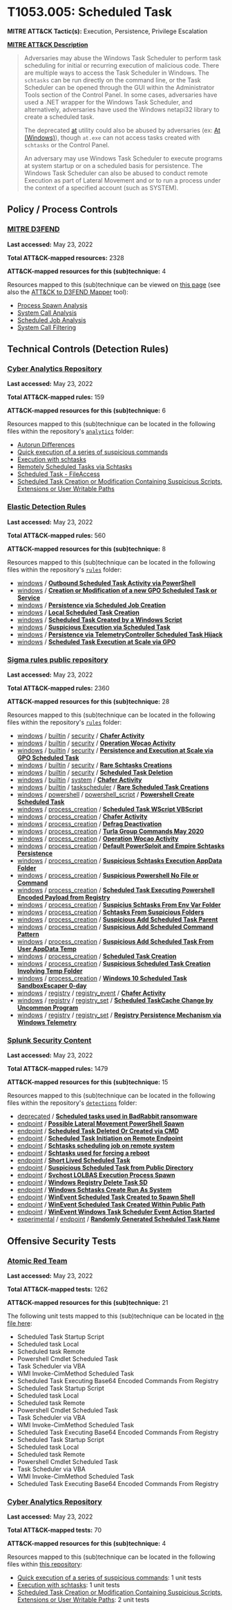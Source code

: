 # T1053.005: Scheduled Task
**MITRE ATT&CK Tactic(s):** Execution, Persistence, Privilege Escalation

**[MITRE ATT&CK Description](https://attack.mitre.org/techniques/T1053/005)**
<blockquote>Adversaries may abuse the Windows Task Scheduler to perform task scheduling for initial or recurring execution of malicious code. There are multiple ways to access the Task Scheduler in Windows. The <code>schtasks</code> can be run directly on the command line, or the Task Scheduler can be opened through the GUI within the Administrator Tools section of the Control Panel. In some cases, adversaries have used a .NET wrapper for the Windows Task Scheduler, and alternatively, adversaries have used the Windows netapi32 library to create a scheduled task.

The deprecated [at](https://attack.mitre.org/software/S0110) utility could also be abused by adversaries (ex: [At (Windows)](https://attack.mitre.org/techniques/T1053/002)), though <code>at.exe</code> can not access tasks created with <code>schtasks</code> or the Control Panel.

An adversary may use Windows Task Scheduler to execute programs at system startup or on a scheduled basis for persistence. The Windows Task Scheduler can also be abused to conduct remote Execution as part of Lateral Movement and or to run a process under the context of a specified account (such as SYSTEM).</blockquote>

## Policy / Process Controls
### [MITRE D3FEND](https://d3fend.mitre.org/)
**Last accessed:** May 23, 2022

**Total ATT&CK-mapped resources:** 2328

**ATT&CK-mapped resources for this (sub)technique:** 4

Resources mapped to this (sub)technique can be viewed on [this page](https://d3fend.mitre.org/) (see also the [ATT&CK to D3FEND Mapper](https://d3fend.mitre.org/tools/attack-mapper) tool):

* [Process Spawn Analysis](https://d3fend.mitre.org/technique/d3f:ProcessSpawnAnalysis)
* [System Call Analysis](https://d3fend.mitre.org/technique/d3f:SystemCallAnalysis)
* [Scheduled Job Analysis](https://d3fend.mitre.org/technique/d3f:ScheduledJobAnalysis)
* [System Call Filtering](https://d3fend.mitre.org/technique/d3f:SystemCallFiltering)

## Technical Controls (Detection Rules)
### [Cyber Analytics Repository](https://car.mitre.org)
**Last accessed:** May 23, 2022

**Total ATT&CK-mapped rules:** 159

**ATT&CK-mapped resources for this (sub)technique:** 6

Resources mapped to this (sub)technique can be located in the following files within the repository's <code>[analytics](https://github.com/mitre-attack/car/blob/master/analytics)</code> folder:

* [Autorun Differences](https://github.com/mitre-attack/car/tree/master/analytics/CAR-2013-01-002.yaml)
* [Quick execution of a series of suspicious commands](https://github.com/mitre-attack/car/tree/master/analytics/CAR-2013-04-002.yaml)
* [Execution with schtasks](https://github.com/mitre-attack/car/tree/master/analytics/CAR-2013-08-001.yaml)
* [Remotely Scheduled Tasks via Schtasks](https://github.com/mitre-attack/car/tree/master/analytics/CAR-2015-04-002.yaml)
* [Scheduled Task - FileAccess](https://github.com/mitre-attack/car/tree/master/analytics/CAR-2020-09-001.yaml)
* [Scheduled Task Creation or Modification Containing Suspicious Scripts, Extensions or User Writable Paths](https://github.com/mitre-attack/car/tree/master/analytics/CAR-2021-12-001.yaml)

### [Elastic Detection Rules](https://github.com/elastic/detection-rules)
**Last accessed:** May 23, 2022

**Total ATT&CK-mapped rules:** 560

**ATT&CK-mapped resources for this (sub)technique:** 8

Resources mapped to this (sub)technique can be located in the following files within the repository's <code>[rules](https://github.com/elastic/detection-rules/tree/main/rules)</code> folder:

* [windows](https://github.com/elastic/detection-rules/tree/main/rules/windows/) / **[Outbound Scheduled Task Activity via PowerShell](https://github.com/elastic/detection-rules/blob/main/rules/windows/execution_scheduled_task_powershell_source.toml)**
* [windows](https://github.com/elastic/detection-rules/tree/main/rules/windows/) / **[Creation or Modification of a new GPO Scheduled Task or Service](https://github.com/elastic/detection-rules/blob/main/rules/windows/persistence_gpo_schtask_service_creation.toml)**
* [windows](https://github.com/elastic/detection-rules/tree/main/rules/windows/) / **[Persistence via Scheduled Job Creation](https://github.com/elastic/detection-rules/blob/main/rules/windows/persistence_local_scheduled_job_creation.toml)**
* [windows](https://github.com/elastic/detection-rules/tree/main/rules/windows/) / **[Local Scheduled Task Creation](https://github.com/elastic/detection-rules/blob/main/rules/windows/persistence_local_scheduled_task_creation.toml)**
* [windows](https://github.com/elastic/detection-rules/tree/main/rules/windows/) / **[Scheduled Task Created by a Windows Script](https://github.com/elastic/detection-rules/blob/main/rules/windows/persistence_local_scheduled_task_scripting.toml)**
* [windows](https://github.com/elastic/detection-rules/tree/main/rules/windows/) / **[Suspicious Execution via Scheduled Task](https://github.com/elastic/detection-rules/blob/main/rules/windows/persistence_suspicious_scheduled_task_runtime.toml)**
* [windows](https://github.com/elastic/detection-rules/tree/main/rules/windows/) / **[Persistence via TelemetryController Scheduled Task Hijack](https://github.com/elastic/detection-rules/blob/main/rules/windows/persistence_via_telemetrycontroller_scheduledtask_hijack.toml)**
* [windows](https://github.com/elastic/detection-rules/tree/main/rules/windows/) / **[Scheduled Task Execution at Scale via GPO](https://github.com/elastic/detection-rules/blob/main/rules/windows/privilege_escalation_group_policy_scheduled_task.toml)**

### [Sigma rules public repository](https://github.com/SigmaHQ/sigma)
**Last accessed:** May 23, 2022

**Total ATT&CK-mapped rules:** 2360

**ATT&CK-mapped resources for this (sub)technique:** 28

Resources mapped to this (sub)technique can be located in the following files within the repository's <code>[rules](https://github.com/SigmaHQ/sigma/tree/master/rules)</code> folder:

* [windows](https://github.com/SigmaHQ/sigma/tree/master/rules/windows/) / [builtin](https://github.com/SigmaHQ/sigma/tree/master/rules/windows/builtin/) / [security](https://github.com/SigmaHQ/sigma/tree/master/rules/windows/builtin/security/) / **[Chafer Activity](https://github.com/SigmaHQ/sigma/blob/master/rules/windows/builtin/security/win_apt_chafer_mar18_security.yml)**
* [windows](https://github.com/SigmaHQ/sigma/tree/master/rules/windows/) / [builtin](https://github.com/SigmaHQ/sigma/tree/master/rules/windows/builtin/) / [security](https://github.com/SigmaHQ/sigma/tree/master/rules/windows/builtin/security/) / **[Operation Wocao Activity](https://github.com/SigmaHQ/sigma/blob/master/rules/windows/builtin/security/win_apt_wocao.yml)**
* [windows](https://github.com/SigmaHQ/sigma/tree/master/rules/windows/) / [builtin](https://github.com/SigmaHQ/sigma/tree/master/rules/windows/builtin/) / [security](https://github.com/SigmaHQ/sigma/tree/master/rules/windows/builtin/security/) / **[Persistence and Execution at Scale via GPO Scheduled Task](https://github.com/SigmaHQ/sigma/blob/master/rules/windows/builtin/security/win_gpo_scheduledtasks.yml)**
* [windows](https://github.com/SigmaHQ/sigma/tree/master/rules/windows/) / [builtin](https://github.com/SigmaHQ/sigma/tree/master/rules/windows/builtin/) / [security](https://github.com/SigmaHQ/sigma/tree/master/rules/windows/builtin/security/) / **[Rare Schtasks Creations](https://github.com/SigmaHQ/sigma/blob/master/rules/windows/builtin/security/win_rare_schtasks_creations.yml)**
* [windows](https://github.com/SigmaHQ/sigma/tree/master/rules/windows/) / [builtin](https://github.com/SigmaHQ/sigma/tree/master/rules/windows/builtin/) / [security](https://github.com/SigmaHQ/sigma/tree/master/rules/windows/builtin/security/) / **[Scheduled Task Deletion](https://github.com/SigmaHQ/sigma/blob/master/rules/windows/builtin/security/win_scheduled_task_deletion.yml)**
* [windows](https://github.com/SigmaHQ/sigma/tree/master/rules/windows/) / [builtin](https://github.com/SigmaHQ/sigma/tree/master/rules/windows/builtin/) / [system](https://github.com/SigmaHQ/sigma/tree/master/rules/windows/builtin/system/) / **[Chafer Activity](https://github.com/SigmaHQ/sigma/blob/master/rules/windows/builtin/system/win_apt_chafer_mar18_system.yml)**
* [windows](https://github.com/SigmaHQ/sigma/tree/master/rules/windows/) / [builtin](https://github.com/SigmaHQ/sigma/tree/master/rules/windows/builtin/) / [taskscheduler](https://github.com/SigmaHQ/sigma/tree/master/rules/windows/builtin/taskscheduler/) / **[Rare Scheduled Task Creations](https://github.com/SigmaHQ/sigma/blob/master/rules/windows/builtin/taskscheduler/win_rare_schtask_creation.yml)**
* [windows](https://github.com/SigmaHQ/sigma/tree/master/rules/windows/) / [powershell](https://github.com/SigmaHQ/sigma/tree/master/rules/windows/powershell/) / [powershell_script](https://github.com/SigmaHQ/sigma/tree/master/rules/windows/powershell/powershell_script/) / **[Powershell Create Scheduled Task](https://github.com/SigmaHQ/sigma/blob/master/rules/windows/powershell/powershell_script/posh_ps_cmdlet_scheduled_task.yml)**
* [windows](https://github.com/SigmaHQ/sigma/tree/master/rules/windows/) / [process_creation](https://github.com/SigmaHQ/sigma/tree/master/rules/windows/process_creation/) / **[Scheduled Task WScript VBScript](https://github.com/SigmaHQ/sigma/blob/master/rules/windows/process_creation/proc_creation_win_apt_actinium_persistence.yml)**
* [windows](https://github.com/SigmaHQ/sigma/tree/master/rules/windows/) / [process_creation](https://github.com/SigmaHQ/sigma/tree/master/rules/windows/process_creation/) / **[Chafer Activity](https://github.com/SigmaHQ/sigma/blob/master/rules/windows/process_creation/proc_creation_win_apt_chafer_mar18.yml)**
* [windows](https://github.com/SigmaHQ/sigma/tree/master/rules/windows/) / [process_creation](https://github.com/SigmaHQ/sigma/tree/master/rules/windows/process_creation/) / **[Defrag Deactivation](https://github.com/SigmaHQ/sigma/blob/master/rules/windows/process_creation/proc_creation_win_apt_slingshot.yml)**
* [windows](https://github.com/SigmaHQ/sigma/tree/master/rules/windows/) / [process_creation](https://github.com/SigmaHQ/sigma/tree/master/rules/windows/process_creation/) / **[Turla Group Commands May 2020](https://github.com/SigmaHQ/sigma/blob/master/rules/windows/process_creation/proc_creation_win_apt_turla_comrat_may20.yml)**
* [windows](https://github.com/SigmaHQ/sigma/tree/master/rules/windows/) / [process_creation](https://github.com/SigmaHQ/sigma/tree/master/rules/windows/process_creation/) / **[Operation Wocao Activity](https://github.com/SigmaHQ/sigma/blob/master/rules/windows/process_creation/proc_creation_win_apt_wocao.yml)**
* [windows](https://github.com/SigmaHQ/sigma/tree/master/rules/windows/) / [process_creation](https://github.com/SigmaHQ/sigma/tree/master/rules/windows/process_creation/) / **[Default PowerSploit and Empire Schtasks Persistence](https://github.com/SigmaHQ/sigma/blob/master/rules/windows/process_creation/proc_creation_win_powersploit_empire_schtasks.yml)**
* [windows](https://github.com/SigmaHQ/sigma/tree/master/rules/windows/) / [process_creation](https://github.com/SigmaHQ/sigma/tree/master/rules/windows/process_creation/) / **[Suspicious Schtasks Execution AppData Folder](https://github.com/SigmaHQ/sigma/blob/master/rules/windows/process_creation/proc_creation_win_schtasks_appdata_local_system.yml)**
* [windows](https://github.com/SigmaHQ/sigma/tree/master/rules/windows/) / [process_creation](https://github.com/SigmaHQ/sigma/tree/master/rules/windows/process_creation/) / **[Suspicious Powershell No File or Command](https://github.com/SigmaHQ/sigma/blob/master/rules/windows/process_creation/proc_creation_win_schtasks_powershell_windowsapps_execution.yml)**
* [windows](https://github.com/SigmaHQ/sigma/tree/master/rules/windows/) / [process_creation](https://github.com/SigmaHQ/sigma/tree/master/rules/windows/process_creation/) / **[Scheduled Task Executing Powershell Encoded Payload from Registry](https://github.com/SigmaHQ/sigma/blob/master/rules/windows/process_creation/proc_creation_win_schtasks_reg_loader.yml)**
* [windows](https://github.com/SigmaHQ/sigma/tree/master/rules/windows/) / [process_creation](https://github.com/SigmaHQ/sigma/tree/master/rules/windows/process_creation/) / **[Suspicius Schtasks From Env Var Folder](https://github.com/SigmaHQ/sigma/blob/master/rules/windows/process_creation/proc_creation_win_susp_schtasks_env_folder.yml)**
* [windows](https://github.com/SigmaHQ/sigma/tree/master/rules/windows/) / [process_creation](https://github.com/SigmaHQ/sigma/tree/master/rules/windows/process_creation/) / **[Schtasks From Suspicious Folders](https://github.com/SigmaHQ/sigma/blob/master/rules/windows/process_creation/proc_creation_win_susp_schtasks_folder_combos.yml)**
* [windows](https://github.com/SigmaHQ/sigma/tree/master/rules/windows/) / [process_creation](https://github.com/SigmaHQ/sigma/tree/master/rules/windows/process_creation/) / **[Suspicious Add Scheduled Task Parent](https://github.com/SigmaHQ/sigma/blob/master/rules/windows/process_creation/proc_creation_win_susp_schtasks_parent.yml)**
* [windows](https://github.com/SigmaHQ/sigma/tree/master/rules/windows/) / [process_creation](https://github.com/SigmaHQ/sigma/tree/master/rules/windows/process_creation/) / **[Suspicious Add Scheduled Command Pattern](https://github.com/SigmaHQ/sigma/blob/master/rules/windows/process_creation/proc_creation_win_susp_schtasks_pattern.yml)**
* [windows](https://github.com/SigmaHQ/sigma/tree/master/rules/windows/) / [process_creation](https://github.com/SigmaHQ/sigma/tree/master/rules/windows/process_creation/) / **[Suspicious Add Scheduled Task From User AppData Temp](https://github.com/SigmaHQ/sigma/blob/master/rules/windows/process_creation/proc_creation_win_susp_schtasks_user_temp.yml)**
* [windows](https://github.com/SigmaHQ/sigma/tree/master/rules/windows/) / [process_creation](https://github.com/SigmaHQ/sigma/tree/master/rules/windows/process_creation/) / **[Scheduled Task Creation](https://github.com/SigmaHQ/sigma/blob/master/rules/windows/process_creation/proc_creation_win_susp_schtask_creation.yml)**
* [windows](https://github.com/SigmaHQ/sigma/tree/master/rules/windows/) / [process_creation](https://github.com/SigmaHQ/sigma/tree/master/rules/windows/process_creation/) / **[Suspicious Scheduled Task Creation Involving Temp Folder](https://github.com/SigmaHQ/sigma/blob/master/rules/windows/process_creation/proc_creation_win_susp_schtask_creation_temp_folder.yml)**
* [windows](https://github.com/SigmaHQ/sigma/tree/master/rules/windows/) / [process_creation](https://github.com/SigmaHQ/sigma/tree/master/rules/windows/process_creation/) / **[Windows 10 Scheduled Task SandboxEscaper 0-day](https://github.com/SigmaHQ/sigma/blob/master/rules/windows/process_creation/proc_creation_win_win10_sched_task_0day.yml)**
* [windows](https://github.com/SigmaHQ/sigma/tree/master/rules/windows/) / [registry](https://github.com/SigmaHQ/sigma/tree/master/rules/windows/registry/) / [registry_event](https://github.com/SigmaHQ/sigma/tree/master/rules/windows/registry/registry_event/) / **[Chafer Activity](https://github.com/SigmaHQ/sigma/blob/master/rules/windows/registry/registry_event/registry_event_apt_chafer_mar18.yml)**
* [windows](https://github.com/SigmaHQ/sigma/tree/master/rules/windows/) / [registry](https://github.com/SigmaHQ/sigma/tree/master/rules/windows/registry/) / [registry_set](https://github.com/SigmaHQ/sigma/tree/master/rules/windows/registry/registry_set/) / **[Scheduled TaskCache Change by Uncommon Program](https://github.com/SigmaHQ/sigma/blob/master/rules/windows/registry/registry_set/registry_set_taskcache_entry.yml)**
* [windows](https://github.com/SigmaHQ/sigma/tree/master/rules/windows/) / [registry](https://github.com/SigmaHQ/sigma/tree/master/rules/windows/registry/) / [registry_set](https://github.com/SigmaHQ/sigma/tree/master/rules/windows/registry/registry_set/) / **[Registry Persistence Mechanism via Windows Telemetry](https://github.com/SigmaHQ/sigma/blob/master/rules/windows/registry/registry_set/registry_set_telemetry_persistence.yml)**

### [Splunk Security Content](https://github.com/splunk/security_content)
**Last accessed:** May 23, 2022

**Total ATT&CK-mapped rules:** 1479

**ATT&CK-mapped resources for this (sub)technique:** 15

Resources mapped to this (sub)technique can be located in the following files within the repository's <code>[detections](https://github.com/splunk/security_content/tree/develop/detections)</code> folder:

* [deprecated](https://github.com/splunk/security_content/tree/develop/detections/deprecated/) / **[Scheduled tasks used in BadRabbit ransomware](https://github.com/splunk/security_content/blob/develop/detections/deprecated/scheduled_tasks_used_in_badrabbit_ransomware.yml)**
* [endpoint](https://github.com/splunk/security_content/tree/develop/detections/endpoint/) / **[Possible Lateral Movement PowerShell Spawn](https://github.com/splunk/security_content/blob/develop/detections/endpoint/possible_lateral_movement_powershell_spawn.yml)**
* [endpoint](https://github.com/splunk/security_content/tree/develop/detections/endpoint/) / **[Scheduled Task Deleted Or Created via CMD](https://github.com/splunk/security_content/blob/develop/detections/endpoint/scheduled_task_deleted_or_created_via_cmd.yml)**
* [endpoint](https://github.com/splunk/security_content/tree/develop/detections/endpoint/) / **[Scheduled Task Initiation on Remote Endpoint](https://github.com/splunk/security_content/blob/develop/detections/endpoint/scheduled_task_initiation_on_remote_endpoint.yml)**
* [endpoint](https://github.com/splunk/security_content/tree/develop/detections/endpoint/) / **[Schtasks scheduling job on remote system](https://github.com/splunk/security_content/blob/develop/detections/endpoint/schtasks_scheduling_job_on_remote_system.yml)**
* [endpoint](https://github.com/splunk/security_content/tree/develop/detections/endpoint/) / **[Schtasks used for forcing a reboot](https://github.com/splunk/security_content/blob/develop/detections/endpoint/schtasks_used_for_forcing_a_reboot.yml)**
* [endpoint](https://github.com/splunk/security_content/tree/develop/detections/endpoint/) / **[Short Lived Scheduled Task](https://github.com/splunk/security_content/blob/develop/detections/endpoint/short_lived_scheduled_task.yml)**
* [endpoint](https://github.com/splunk/security_content/tree/develop/detections/endpoint/) / **[Suspicious Scheduled Task from Public Directory](https://github.com/splunk/security_content/blob/develop/detections/endpoint/suspicious_scheduled_task_from_public_directory.yml)**
* [endpoint](https://github.com/splunk/security_content/tree/develop/detections/endpoint/) / **[Svchost LOLBAS Execution Process Spawn](https://github.com/splunk/security_content/blob/develop/detections/endpoint/svchost_exe_lolbas_execution_process_spawn.yml)**
* [endpoint](https://github.com/splunk/security_content/tree/develop/detections/endpoint/) / **[Windows Registry Delete Task SD](https://github.com/splunk/security_content/blob/develop/detections/endpoint/windows_registry_delete_task_sd.yml)**
* [endpoint](https://github.com/splunk/security_content/tree/develop/detections/endpoint/) / **[Windows Schtasks Create Run As System](https://github.com/splunk/security_content/blob/develop/detections/endpoint/windows_schtasks_create_run_as_system.yml)**
* [endpoint](https://github.com/splunk/security_content/tree/develop/detections/endpoint/) / **[WinEvent Scheduled Task Created to Spawn Shell](https://github.com/splunk/security_content/blob/develop/detections/endpoint/winevent_scheduled_task_created_to_spawn_shell.yml)**
* [endpoint](https://github.com/splunk/security_content/tree/develop/detections/endpoint/) / **[WinEvent Scheduled Task Created Within Public Path](https://github.com/splunk/security_content/blob/develop/detections/endpoint/winevent_scheduled_task_created_within_public_path.yml)**
* [endpoint](https://github.com/splunk/security_content/tree/develop/detections/endpoint/) / **[WinEvent Windows Task Scheduler Event Action Started](https://github.com/splunk/security_content/blob/develop/detections/endpoint/winevent_windows_task_scheduler_event_action_started.yml)**
* [experimental](https://github.com/splunk/security_content/tree/develop/detections/experimental/) / [endpoint](https://github.com/splunk/security_content/tree/develop/detections/experimental/endpoint/) / **[Randomly Generated Scheduled Task Name](https://github.com/splunk/security_content/blob/develop/detections/experimental/endpoint/randomly_generated_scheduled_task_name.yml)**


## Offensive Security Tests
### [Atomic Red Team](https://github.com/redcanaryco/atomic-red-team)
**Last accessed:** May 23, 2022

**Total ATT&CK-mapped tests:** 1262

**ATT&CK-mapped resources for this (sub)technique:** 21

The following unit tests mapped to this (sub)technique can be located in [the file here](https://github.com/redcanaryco/atomic-red-team/tree/master/atomics/T1053.005/T1053.005.yaml):

* Scheduled Task Startup Script
* Scheduled task Local
* Scheduled task Remote
* Powershell Cmdlet Scheduled Task
* Task Scheduler via VBA
* WMI Invoke-CimMethod Scheduled Task
* Scheduled Task Executing Base64 Encoded Commands From Registry
* Scheduled Task Startup Script
* Scheduled task Local
* Scheduled task Remote
* Powershell Cmdlet Scheduled Task
* Task Scheduler via VBA
* WMI Invoke-CimMethod Scheduled Task
* Scheduled Task Executing Base64 Encoded Commands From Registry
* Scheduled Task Startup Script
* Scheduled task Local
* Scheduled task Remote
* Powershell Cmdlet Scheduled Task
* Task Scheduler via VBA
* WMI Invoke-CimMethod Scheduled Task
* Scheduled Task Executing Base64 Encoded Commands From Registry

### [Cyber Analytics Repository](https://car.mitre.org)
**Last accessed:** May 23, 2022

**Total ATT&CK-mapped tests:** 70

**ATT&CK-mapped resources for this (sub)technique:** 4

Resources mapped to this (sub)technique can be located in the following files within [this repository](https://github.com/mitre-attack/car/blob/master/analytics):

* [Quick execution of a series of suspicious commands](https://github.com/mitre-attack/car/tree/master/analytics/CAR-2013-04-002.yaml): 1 unit tests
* [Execution with schtasks](https://github.com/mitre-attack/car/tree/master/analytics/CAR-2013-08-001.yaml): 1 unit tests
* [Scheduled Task Creation or Modification Containing Suspicious Scripts, Extensions or User Writable Paths](https://github.com/mitre-attack/car/tree/master/analytics/CAR-2021-12-001.yaml): 2 unit tests

